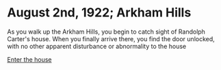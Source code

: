 # August 2nd, 1922; Arkham Hills

<p>As you walk up the Arkham Hills, you begin to catch sight of
Randolph Carter's house. When you finally arrive there, you
find the door unlocked, with no other apparent disturbance
or abnormality to the house</p>

[Enter the house](Carter-House/HouseEntrance.md)